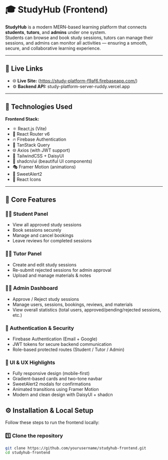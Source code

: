 # 🎓 StudyHub (Frontend)

**StudyHub** is a modern MERN-based learning platform that connects **students**, **tutors**, and **admins** under one system.  
Students can browse and book study sessions, tutors can manage their sessions, and admins can monitor all activities — ensuring a smooth, secure, and collaborative learning experience.

---

## 🚀 Live Links

- 🌐 **Live Site:** (https://study-platform-f9af6.firebaseapp.com/)
- ⚙️ **Backend API:** study-platform-server-ruddy.vercel.app

---

## 🧠 Technologies Used

**Frontend Stack:**
- ⚛️ React.js (Vite)
- 🔀 React Router v6
- 🔥 Firebase Authentication
- 🔄 TanStack Query
- 🌐 Axios (with JWT support)
- 🎨 TailwindCSS + DaisyUI
- 💅 shadcn/ui (beautiful UI components)
- 🎭 Framer Motion (animations)
- 🍬 SweetAlert2
- 🧩 React Icons

---

## 🌟 Core Features

### 👨‍🎓 Student Panel
- View all approved study sessions  
- Book sessions securely  
- Manage and cancel bookings  
- Leave reviews for completed sessions  

### 👨‍🏫 Tutor Panel
- Create and edit study sessions  
- Re-submit rejected sessions for admin approval  
- Upload and manage materials & notes  

### 🧑‍💼 Admin Dashboard
- Approve / Reject study sessions  
- Manage users, sessions, bookings, reviews, and materials  
- View overall statistics (total users, approved/pending/rejected sessions, etc.)

### 🔐 Authentication & Security
- Firebase Authentication (Email + Google)  
- JWT tokens for secure backend communication  
- Role-based protected routes (Student / Tutor / Admin)

### 💎 UI & UX Highlights
- Fully responsive design (mobile-first)  
- Gradient-based cards and two-tone navbar  
- SweetAlert2 modals for confirmations  
- Animated transitions using Framer Motion  
- Modern and clean design with DaisyUI + shadcn  





## ⚙️ Installation & Local Setup

Follow these steps to run the frontend locally:

### 1️⃣ Clone the repository
```bash
git clone https://github.com/yourusername/studyhub-frontend.git
cd studyhub-frontend
